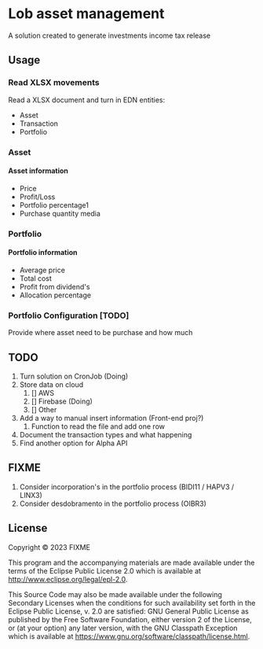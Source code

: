 # Lob asset management

A solution created to generate investments income tax release 

## Usage

### Read XLSX movements

Read a XLSX document and turn in EDN entities:

 - Asset
 - Transaction
 - Portfolio

### Asset
#### Asset information

- Price
- Profit/Loss
- Portfolio percentage1
- Purchase quantity media

### Portfolio
#### Portfolio information

- Average price
- Total cost
- Profit from dividend's
- Allocation percentage

### Portfolio Configuration [TODO]

Provide where asset need to be purchase and how much

## TODO

1. Turn solution on CronJob (Doing)
2. Store data on cloud
   1. [] AWS
   2. [] Firebase (Doing)
   3. [] Other
3. Add a way to manual insert information (Front-end proj?)
   1. Function to read the file and add one row
4. Document the transaction types and what happening
5. Find another option for Alpha API

## FIXME
1. Consider incorporation's in the portfolio process (BIDI11 / HAPV3 / LINX3)
2. Consider desdobramento in the portfolio process (OIBR3)

## License

Copyright © 2023 FIXME

This program and the accompanying materials are made available under the
terms of the Eclipse Public License 2.0 which is available at
http://www.eclipse.org/legal/epl-2.0.

This Source Code may also be made available under the following Secondary
Licenses when the conditions for such availability set forth in the Eclipse
Public License, v. 2.0 are satisfied: GNU General Public License as published by
the Free Software Foundation, either version 2 of the License, or (at your
option) any later version, with the GNU Classpath Exception which is available
at https://www.gnu.org/software/classpath/license.html.
